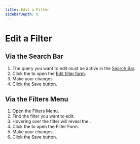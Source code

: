 ```yaml
---
title: Edit a Filter
sidebarDepth: 0
---
```


# Edit a Filter

## Via the Search Bar

<GsfSearchBar
  variant="repo"
  width="100%"
  highlight="input__action-icon"/>

1. The query you want to edit must be active in the [Search Bar](/elements/search-bar/).
1. Click the <GsfIcon icon="heart"/> to open the [Edit filter form](/elements/filter-form/).
1. Make your changes.
1. Click the <GsfButton theme="success" sm>Save</GsfButton> button.

## Via the Filters Menu

<Row>
  <Col>
    <ol>
      <li>Open the <router-link to="/elements/filters-menu/">Filters Menu</router-link>.</li>
      <li>Find the filter you want to edit.</li>
      <li>Hovering over the filter will reveal the <GsfIcon icon="edit"/>.</li>
      <li>Click the <GsfIcon icon="edit"/> to open the <router-link to="/elements/filter-form/">Filter Form</router-link>.</li>
      <li>Make your changes.</li>
      <li>Click the <GsfButton theme="success" sm>Save</GsfButton> button.</li>
    </ol>
  </Col>

  <Col>
    <GsfFiltersMenu width="100%"/>
  </Col>
</Row>
